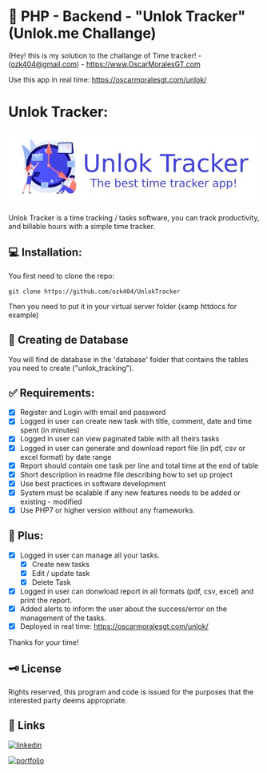 # 🐘 PHP - Backend - "Unlok Tracker" (Unlok.me Challange)
(Hey! this is my solution to the challange of Time tracker! - (ozk404@gmail.com) - https://www.OscarMoralesGT.com

Use this app in real time: https://oscarmoralesgt.com/unlok/

# Unlok Tracker:
![Unlok Tracker](https://raw.githubusercontent.com/ozk404/UnlokTracker/main/include/images/logo.jpg)

Unlok Tracker is a time tracking / tasks software, you can track productivity, and billable hours with a simple time tracker.

## 💻 Installation:

You first need to clone the repo:

```
git clone https://github.com/ozk404/UnlokTracker
```
Then you need to put it in your virtual server folder (xamp httdocs for example)


## 💾 Creating de Database
You will find de database in the 'database' folder that contains the tables you need to create ("unlok_tracking").

## ✅ Requirements:

- [x] Register and Login with email and password
- [x] Logged in user can create new task with title, comment, date and time spent (in minutes)
- [x] Logged in user can view paginated table with all theirs tasks
- [x] Logged in user can generate and download report file (in pdf, csv or excel format) by date range
- [x] Report should contain one task per line and total time at the end of table
- [x] Short description in readme file describing how to set up project
- [x] Use best practices in software development
- [x] System must be scalable if any new features needs to be added or existing - modified
- [x] Use PHP7 or higher version without any frameworks.

## 💯 Plus:

- [x] Logged in user can manage all your tasks.
  - [x] Create new tasks  
  - [x] Edit / update task 
  - [x] Delete Task
- [x] Logged in user can donwload report in all formats (pdf, csv, excel) and print the report.
- [x] Added alerts to inform the user about the success/error on the management  of the tasks.
- [x] Deployed in real time: https://oscarmoralesgt.com/unlok/

Thanks for your time!
    

## 🗝 License


Rights reserved, this program and code is issued for the purposes that the interested party deems appropriate.


## 🔗 Links
[![linkedin](https://img.shields.io/badge/linkedin-0A66C2?style=for-the-badge&logo=linkedin&logoColor=white)](https://www.linkedin.com/ozk404)

[![portfolio](https://camo.githubusercontent.com/3c3250e8d4bf4fe0e1455b2aa88ef0b0f349e98d3a170a00d34802fac9f26f5d/68747470733a2f2f692e696d6775722e636f6d2f6a6a66777a787a2e6a7067)](https://www.oscarmoralesgt.com)
